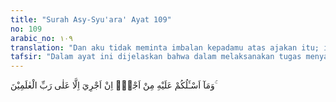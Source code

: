 ```yaml
---
title: "Surah Asy-Syu'ara' Ayat 109"
no: 109
arabic_no: ١٠٩
translation: "Dan aku tidak meminta imbalan kepadamu atas ajakan itu; imbalanku hanyalah dari Tuhan seluruh alam."
tafsir: "Dalam ayat ini dijelaskan bahwa dalam melaksanakan tugas menyampaikan agama Allah, Nabi Nuh tidak akan meminta upah kepada siapa pun, dan tidak mengharapkan harta kekayaan, kekuasaan, dan kemegahan sedikit pun. Ia hanya mencari keridaan dan pahala dari Allah."
---
```

وَمَآ اَسْـَٔلُكُمْ عَلَيْهِ مِنْ اَجْرٍۚ اِنْ اَجْرِيَ اِلَّا عَلٰى رَبِّ الْعٰلَمِيْنَ ۚ 
